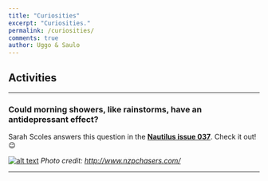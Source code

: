 ```yaml
---
title: "Curiosities"
excerpt: "Curiosities."
permalink: /curiosities/
comments: true
author: Uggo & Saulo
---
```


## Activities

---

### Could morning showers, like rainstorms, have an antidepressant effect?

Sarah Scoles answers this question in the [**Nautilus issue 037**](http://nautil.us/issue/37/currents/the-strange-blissfulness-of-storms). Check it out! :wink:

[![alt text](http://memberfiles.freewebs.com/21/30/126943021/photos/Best-of-2014/IMG_2627.JPG)](http://nautil.us/issue/37/currents/the-strange-blissfulness-of-storms (hover text))
*Photo credit: http://www.nzpchasers.com/*

---
